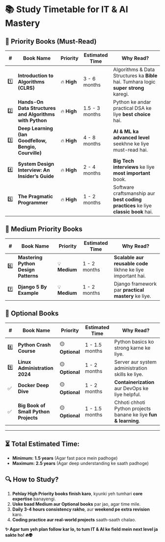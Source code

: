 # 📚 Study Timetable for IT & AI Mastery

## **📅 Priority Books (Must-Read)**

| **#** | **Book Name** | **Priority** | **Estimated Time** | **Why Read?** |
|------|------------------------------|------------|------------------|--------------------------------------------------|
| 1️⃣ | **Introduction to Algorithms (CLRS)** | 🔥 **High** | 3 - 6 months | Algorithms & Data Structures ka **Bible** hai. Tumhara logic **super strong** karegi. |
| 2️⃣ | **Hands-On Data Structures and Algorithms with Python** | 🔥 **High** | 1.5 - 3 months | Python ke andar practical DSA ke liye **best choice** hai. |
| 3️⃣ | **Deep Learning (Ian Goodfellow, Bengio, Courville)** | 🔥 **High** | 4 - 8 months | **AI & ML ka advanced level** seekhne ke liye must-read hai. |
| 4️⃣ | **System Design Interview: An Insider’s Guide** | 🔥 **High** | 2 - 4 months | **Big Tech interviews** ke liye **most important** book. |
| 5️⃣ | **The Pragmatic Programmer** | 🔥 **High** | 1 - 2 months | Software craftsmanship aur **best coding practices** ke liye **classic book** hai. |

## **📖 Medium Priority Books**

| **#** | **Book Name** | **Priority** | **Estimated Time** | **Why Read?** |
|------|------------------------------|------------|------------------|--------------------------------------------------|
| 6️⃣ | **Mastering Python Design Patterns** | 💡 **Medium** | 1 - 2 months | **Scalable aur reusable code** likhne ke liye important hai. |
| 7️⃣ | **Django 5 By Example** | 💡 **Medium** | 1 - 2 months | Django framework par **practical mastery** ke liye. |

## **📗 Optional Books**

| **#** | **Book Name** | **Priority** | **Estimated Time** | **Why Read?** |
|------|------------------------------|------------|------------------|--------------------------------------------------|
| 8️⃣ | **Python Crash Course** | 🟡 **Optional** | 1 - 1.5 months | Python basics ko strong karne ke liye. |
| 9️⃣ | **Linux Administration 2024** | 🟡 **Optional** | 1 - 2 months | Server aur system administration skills ke liye. |
| ✅ | **Docker Deep Dive** | 🟡 **Optional** | 1 - 2 months | **Containerization** aur DevOps ke liye helpful. |
| ✅ | **Big Book of Small Python Projects** | 🟡 **Optional** | 1 - 1.5 months | Chhoti chhoti Python projects banane ke liye **fun & learning**. |

---

## **⏳ Total Estimated Time:**
- **Minimum:** **1.5 years** (Agar fast pace mein padhoge)
- **Maximum:** **2.5 years** (Agar deep understanding ke saath padhoge)

## **🔍 How to Study?**
1. **Pehlay High Priority books finish karo**, kyunki yeh tumhari **core expertise** banayengi.  
2. **Uske baad Medium aur Optional books** par jao, agar time mile.  
3. **Daily 3-4 hours consistency rakho**, aur **weekend pe extra revision** karo.  
4. **Coding practice aur real-world projects** saath-saath chalao.  

**✨ Agar tum yeh plan follow kar lo, to tum IT & AI ke field mein next level ja sakte ho! 🔥👽**

